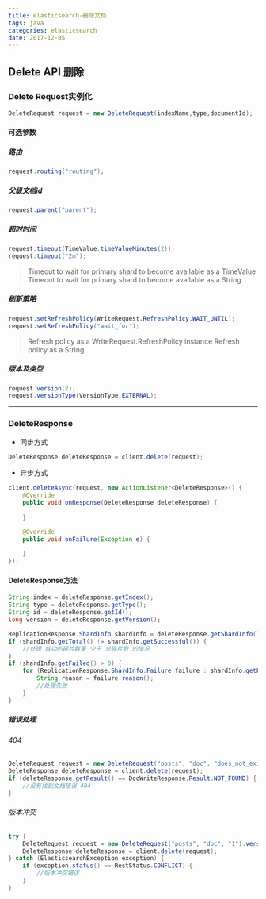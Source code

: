 ```yaml
---
title: elasticsearch-删除文档
tags: java 
categories: elasticsearch
date: 2017-12-05
---
```


## Delete API 删除

### Delete Request实例化

```java
DeleteRequest request = new DeleteRequest(indexName,type,documentId);
```

#### 可选参数

##### 路由

```java
request.routing("routing");
```
##### 父级文档id

```java
request.parent("parent"); 
```

##### 超时时间

```java
request.timeout(TimeValue.timeValueMinutes(2)); 
request.timeout("2m"); 
```
> Timeout to wait for primary shard to become available as a TimeValue
> Timeout to wait for primary shard to become available as a String

##### 刷新策略

```java
request.setRefreshPolicy(WriteRequest.RefreshPolicy.WAIT_UNTIL); 
request.setRefreshPolicy("wait_for"); 
```
> Refresh policy as a WriteRequest.RefreshPolicy instance
> Refresh policy as a String

##### 版本及类型

```java
request.version(2); 
request.versionType(VersionType.EXTERNAL); 
```

--- 

### DeleteResponse 

- 同步方式

```java
DeleteResponse deleteResponse = client.delete(request);
```

- 异步方式
```java
client.deleteAsync(request, new ActionListener<DeleteResponse>() {
    @Override
    public void onResponse(DeleteResponse deleteResponse) {
        
    }

    @Override
    public void onFailure(Exception e) {
        
    }
});
```

#### DeleteResponse方法
```java
String index = deleteResponse.getIndex();
String type = deleteResponse.getType();
String id = deleteResponse.getId();
long version = deleteResponse.getVersion();

ReplicationResponse.ShardInfo shardInfo = deleteResponse.getShardInfo();
if (shardInfo.getTotal() != shardInfo.getSuccessful()) {
    //处理 成功的碎片数量 少于 总碎片数 的情况
}
if (shardInfo.getFailed() > 0) {
    for (ReplicationResponse.ShardInfo.Failure failure : shardInfo.getFailures()) {
        String reason = failure.reason(); 
        //处理失败
    }
}
```

##### 错误处理
###### 404

```java
DeleteRequest request = new DeleteRequest("posts", "doc", "does_not_exist");
DeleteResponse deleteResponse = client.delete(request);
if (deleteResponse.getResult() == DocWriteResponse.Result.NOT_FOUND) {
    //没有找到文档错误 404
}
```

###### 版本冲突

```java
try {
    DeleteRequest request = new DeleteRequest("posts", "doc", "1").version(2);
    DeleteResponse deleteResponse = client.delete(request);
} catch (ElasticsearchException exception) {
    if (exception.status() == RestStatus.CONFLICT) {
        //版本冲突错误
    }
}
```